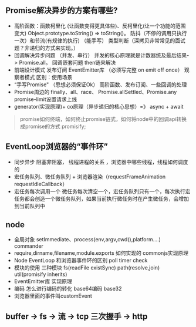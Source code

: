 ## Promise解决异步的方案有哪些?
- 高阶函数：函数柯里化 (让函数变得更具体些)、反柯里化(让一个功能的范围变大) Object.prototype.toString() => toString()。  防抖（不停的调用只执行一次）和节流(有规律的执行) （能手写） 类型判断（深拷贝非常常见的面试题？非递归的方式来实现。） 
- 回调解决异步问题 （并发、串行）  并发的核心原理就是计数器统及最后结果-> Promise.all。 回调嵌套问题 then链来解决
- 前端设计模式 发布订阅 EventEmitter库 （必须写完整 on emit off once） 观察者模式   区别：使用场景
- “手写Promise" （思想必须保证Ok） 高阶函数、发布订阅、一些回调的处理
- Promise周边的 finally、all、race、 Promise.allSettled、Promise.any  promise-limit设置请求上线 
- generator(实现原理)+ co原理（异步递归的核心思想）=》 async + await

> promise如何终端，如何终止promise链式，如何将node中的回调api转换成promise的方式 promisify;


## EventLoop浏览器的“事件环” 
- 同步异步 阻塞非阻塞， 线程进程的关系 ，浏览器中哪些线程，线程如何调度的
- 宏任务队列、微任务队列 + 浏览器渲染（requestFrameAnimation requestIdleCallback）
- 宏任务每次调用一个 微任务每次清空一个，宏任务队列只有一个，每次执行宏任务都会创造一个微任务队列，如果当前执行微任务时在产生微任务，会增加到当前队列中


## node
- 全局对象 setImmediate、process(env,argv,cwd(),platform....) commander
- require,dirname,filename,module.exports 如何实现的 commonjs实现原理
- Node EventLoop 和浏览器事件环的区别 poll  timer check
- 模块的使用 三种模块 fs(readFile existSync) path(resolve,join) util(promisify inherits) 
- EventEmitter库 实现原理
- 编码 怎么进行编码的转化  base64编码 base32
- 浏览器里面的事件叫customEvent

## buffer -> fs ->  流  -> tcp 三次握手  -> http
